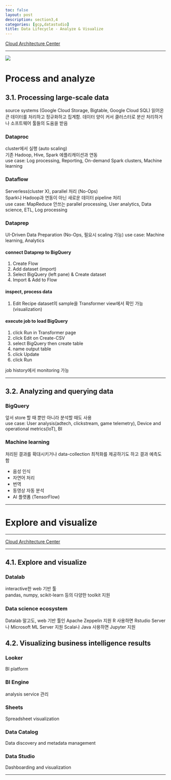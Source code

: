 ```yaml
---
toc: false
layout: post
description: section3,4
categories: [gcp,datastudio]
title: Data Lifecycle - Analyze & Visualize
---
```


[Cloud Architecture Center](https://cloud.google.com/architecture/data-lifecycle-cloud-platform#process_and_analyze)

---

![]({{site.baseurl}}/images/post/data-lifecycle-4.svg)

# Process and analyze

## 3.1. Processing large-scale data
source systems (Google Cloud Storage, Bigtable, Google Cloud SQL) 읽어온 큰 데이터를 처리하고
정규화하고 집계함.
데이터 양이 커서 클러스터로 분산 처리하거나 소프트웨어 툴들의 도움을 받음

### Dataproc
cluster에서 실행 (auto scaling)  
기존 Hadoop, Hive, Spark 에플리캐이션과 연동  
use case: Log processing, Reporting, On-demand Spark clusters, Machine learning  

### Dataflow
Serverless(cluster X), parallel 처리 (No-Ops)  
Spark나 Hadoop과 연동이 아닌 새로운 데이터 pipeline 처리  
use case: MapReduce 안쓰는 parallel processing, User analytics, Data science, ETL, Log processing  

### Dataprep
UI-Driven Data Preparation (No-Ops, 필요시 scaling 가능)
use case: Machine learning, Analytics  

#### connect Dataprep to BigQuery  

1) Create Flow
2) Add dataset (import)
3) Select BigQuery (left pane) & Create dataset
4) Import & Add to Flow

#### inspect, process data

1) Edit Recipe
dataset의 sample을 Transformer view에서 확인 가능 (visualization)  


#### execute job to load BigQuery

1) click Run in Transformer page  
2) click Edit on Create-CSV  
3) select BigQuery then create table  
4) name output table  
5) click Update  
6) click Run  


job history에서 monitoring 가능



---
## 3.2. Analyzing and querying data

### BigQuery
앞서 store 할 때 뿐만 아니라 분석할 때도 사용  
use case: User analysis(adtech, clickstream, game telemetry), Device and operational metrics(IoT), BI


### Machine learning
처리된 결과를 확대시키거나 data-collection 최적화를 제공하기도 하고 결과 예측도 함  

- 음성 인식  
- 자연어 처리  
- 번역  
- 동영상 자동 분석  
- AI 플랫폼 (TensorFlow)  





---
# Explore and visualize

---

[Cloud Architecture Center](https://cloud.google.com/architecture/data-lifecycle-cloud-platform#explore_and_visualize)

---

## 4.1. Explore and visualize

### Datalab
interactive한 web 기반 툴  
pandas, numpy, scikit-learn 등의 다양한 toolkit 지원  


### Data science ecosystem  
Datalab 말고도, web 기반 툴인 Apache Zeppelin 지원
R 사용하면 Rstudio Server나 Microsoft ML Server 지원
Scala나 Java 사용하면 Jupyter 지원


## 4.2. Visualizing business intelligence results

### Looker
BI platform

### BI Engine
analysis service 관리  

### Sheets
Spreadsheet visualization  

### Data Catalog
Data discovery and metadata management  

### Data Studio
Dashboarding and visualization  





---















